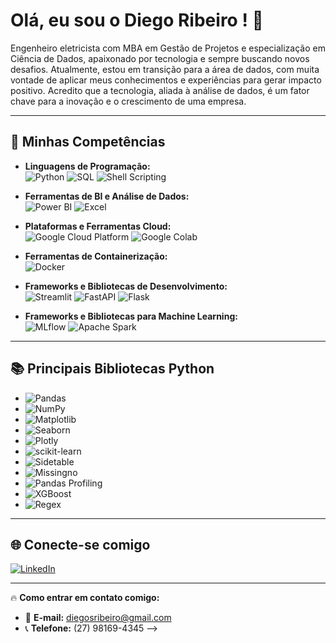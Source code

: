# Olá, eu sou o Diego Ribeiro ! 👋

Engenheiro eletricista com MBA em Gestão de Projetos e especialização em Ciência de Dados, apaixonado por tecnologia e sempre buscando novos desafios. 
Atualmente, estou em transição para a área de dados, com muita vontade de aplicar meus conhecimentos e experiências para gerar impacto positivo.
Acredito que a tecnologia, aliada à análise de dados, é um fator chave para a inovação e o crescimento de uma empresa.

---

## 🚀 Minhas Competências

- **Linguagens de Programação:**  
  ![Python](https://img.shields.io/badge/-Python-3776AB?style=flat-square&logo=Python&logoColor=white)
  ![SQL](https://img.shields.io/badge/-SQL-4479A1?style=flat-square&logo=MySQL&logoColor=white)
  ![Shell Scripting](https://img.shields.io/badge/-Shell_Scripting-4EAA25?style=flat-square&logo=gnu-bash&logoColor=white)

- **Ferramentas de BI e Análise de Dados:**  
  ![Power BI](https://img.shields.io/badge/-Power%20BI-F2C811?style=flat-square&logo=Power-BI&logoColor=black)
  ![Excel](https://img.shields.io/badge/-Excel-217346?style=flat-square&logo=Microsoft-Excel&logoColor=white)

- **Plataformas e Ferramentas Cloud:**  
  ![Google Cloud Platform](https://img.shields.io/badge/-GCP-4285F4?style=flat-square&logo=Google-Cloud&logoColor=white)
  ![Google Colab](https://img.shields.io/badge/-Google%20Colab-F9AB00?style=flat-square&logo=Google-Colab&logoColor=white)

- **Ferramentas de Containerização:**  
  ![Docker](https://img.shields.io/badge/-Docker-2496ED?style=flat-square&logo=Docker&logoColor=white)

- **Frameworks e Bibliotecas de Desenvolvimento:**  
  ![Streamlit](https://img.shields.io/badge/-Streamlit-FF4B4B?style=flat-square&logo=Streamlit&logoColor=white)
  ![FastAPI](https://img.shields.io/badge/-FastAPI-009688?style=flat-square&logo=FastAPI&logoColor=white)
  ![Flask](https://img.shields.io/badge/-Flask-000000?style=flat-square&logo=Flask&logoColor=white)

- **Frameworks e Bibliotecas para Machine Learning:**  
  ![MLflow](https://img.shields.io/badge/-MLflow-0194E2?style=flat-square&logo=MLflow&logoColor=white)
  ![Apache Spark](https://img.shields.io/badge/-Apache%20Spark-E25A1C?style=flat-square&logo=Apache-Spark&logoColor=white)

---

## 📚 Principais Bibliotecas Python

- ![Pandas](https://img.shields.io/badge/-Pandas-150458?style=flat-square&logo=Pandas&logoColor=white)
- ![NumPy](https://img.shields.io/badge/-NumPy-013243?style=flat-square&logo=NumPy&logoColor=white)
- ![Matplotlib](https://img.shields.io/badge/-Matplotlib-11557C?style=flat-square&logo=Matplotlib&logoColor=white)
- ![Seaborn](https://img.shields.io/badge/-Seaborn-3776AB?style=flat-square&logo=Seaborn&logoColor=white)
- ![Plotly](https://img.shields.io/badge/-Plotly-3F4F75?style=flat-square&logo=Plotly&logoColor=white)
- ![scikit-learn](https://img.shields.io/badge/-Scikit--Learn-F7931E?style=flat-square&logo=scikit-learn&logoColor=white)
- ![Sidetable](https://img.shields.io/badge/-Sidetable-3776AB?style=flat-square&logo=Python&logoColor=white)
- ![Missingno](https://img.shields.io/badge/-Missingno-333333?style=flat-square&logo=Python&logoColor=white)
- ![Pandas Profiling](https://img.shields.io/badge/-Pandas%20Profiling-150458?style=flat-square&logo=Pandas&logoColor=white)
- ![XGBoost](https://img.shields.io/badge/-XGBoost-EB4A1C?style=flat-square&logo=XGBoost&logoColor=white)
- ![Regex](https://img.shields.io/badge/-Regex-5B228C?style=flat-square&logo=Regex&logoColor=white)

---

## 🌐 Conecte-se comigo

[![LinkedIn](https://img.shields.io/badge/-LinkedIn-blue?style=for-the-badge&logo=LinkedIn&logoColor=white)](https://www.linkedin.com/in/diego-ribeiro-55587337/)

---

🔥 **Como entrar em contato comigo:**
- 📧 **E-mail:** [diegosribeiro@gmail.com](mailto:diegosribeiro@gmail.com)
- 📞 **Telefone:** (27) 98169-4345
-->
